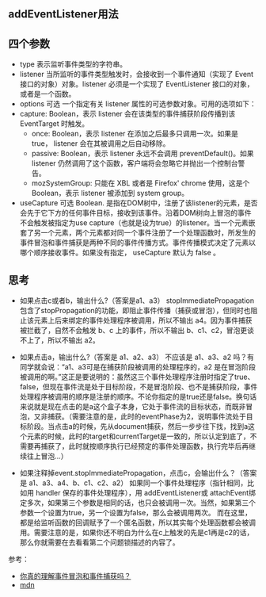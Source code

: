 addEventListener用法
---

四个参数
---

* type
表示监听事件类型的字符串。
* listener
当所监听的事件类型触发时，会接收到一个事件通知（实现了 Event 接口的对象）对象。listener 必须是一个实现了 EventListener 接口的对象，或者是一个函数。
* options 可选
一个指定有关 listener 属性的可选参数对象。可用的选项如下：
* capture:  Boolean，表示 listener 会在该类型的事件捕获阶段传播到该 EventTarget 时触发。
   * once:  Boolean，表示 listener 在添加之后最多只调用一次。如果是 true， listener 会在其被调用之后自动移除。
   * passive: Boolean，表示 listener 永远不会调用 preventDefault()。如果 listener 仍然调用了这个函数，客户端将会忽略它并抛出一个控制台警告。
   * mozSystemGroup: 只能在 XBL 或者是 Firefox' chrome 使用，这是个 Boolean，表示 listener 被添加到 system group。
* useCapture  可选 Boolean.
是指在DOM树中，注册了该listener的元素，是否会先于它下方的任何事件目标，接收到该事件。沿着DOM树向上冒泡的事件不会触发被指定为use capture（也就是设为true）的listener。当一个元素嵌套了另一个元素，两个元素都对同一个事件注册了一个处理函数时，所发生的事件冒泡和事件捕获是两种不同的事件传播方式。事件传播模式决定了元素以哪个顺序接收事件。如果没有指定， useCapture 默认为 false 。 

思考
---

* 如果点击c或者b，输出什么?（答案是a1、a3）
stopImmediatePropagation包含了stopPropagation的功能，即阻止事件传播（捕获或冒泡），但同时也阻止该元素上后来绑定的事件处理程序被调用，所以不输出 a4。因为事件捕获被拦截了，自然不会触发 b、c 上的事件，所以不输出 b、c1、c2，冒泡更谈不上了，所以不输出 a2。

* 如果点击a，输出什么?（答案是 a1、a2、a3）
不应该是 a1、a3、a2 吗？有同学就会说：“a1、a3可是在捕获阶段被调用的处理程序的，a2 是在冒泡阶段被调用的啊。”这正是要说明的：虽然这三个事件处理程序注册时指定了true、false，但现在事件流是处于目标阶段，不是冒泡阶段、也不是捕获阶段，事件处理程序被调用的顺序是注册的顺序。不论你指定的是true还是false。换句话来说就是现在点击的是a这个盒子本身，它处于事件流的目标状态，而既非冒泡，又非捕获。（需要注意的是，此时的eventPhase为2，说明事件流处于目标阶段。当点击a的时候，先从document捕获，然后一步步往下找，找到a这个元素的时候，此时的target和currentTarget是一致的，所以认定到底了，不需要再捕获了，此时就按顺序执行已经预定的事件处理函数，执行完毕后再继续往上冒泡...）

* 如果注释掉event.stopImmediatePropagation，点击c，会输出什么？（答案是 a1、a3、a4、b、c1、c2、a2）
如果同一个事件处理程序（指针相同，比如用 handler 保存的事件处理程序），用 addEventListener或 attachEvent绑定多次，如果第三个参数是相同的话，也只会被调用一次。当然，如果第三个参数一个设置为true，另一个设置为false，那么会被调用两次。 
而在这里，都是给监听函数的回调赋予了一个匿名函数，所以其实每个处理函数都会被调用。需要注意的是，如果你还不明白为什么在c上触发的先是c1再是c2的话，那么你就需要在去看看第二个问题锁描述的内容了。

参考： 
* [你真的理解事件冒泡和事件捕获吗？](https://segmentfault.com/a/1190000012729080)
* [mdn](https://developer.mozilla.org/zh-CN/docs/Web/API/EventTarget/addEventListener)